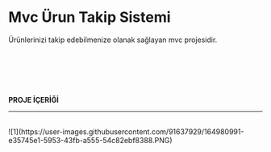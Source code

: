 # Mvc Ürun Takip Sistemi
Ürünlerinizi takip edebilmenize olanak sağlayan mvc projesidir.
<br>
<br>
<br>
<br>
<br>
<br>
<br>
**PROJE İÇERİĞİ**
<hr>
<br>
![1](https://user-images.githubusercontent.com/91637929/164980991-e35745e1-5953-43fb-a555-54c82ebf8388.PNG)





